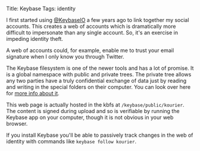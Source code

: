 Title: Keybase
Tags: identity

I first started using [@KeybaseIO](https://www.keybase.io) a few years ago to link together my social accounts. This creates a web of accounts which is dramatically more difficult to impersonate than any single account. So, it's an exercise in impeding identity theft.

A web of accounts could, for example, enable me to trust your email signature when I only know you through Twitter.

The Keybase filesystem is one of the newer tools and has a lot of promise. It is a global
namespace with public and private trees. The private tree allows any two parties have a
truly confidential exchange of data just by reading and writing in the special folders on
their computer. You can look over here for [more info about
it](https://keybase.io/docs/kbfs).

This web page is actually hosted in the kbfs at `/keybase/public/kourier`. The content is
signed during upload and so is verifiable by running the Keybase app on your computer,
though it is not obvious in your web browser.

If you install Keybase you'll be able to passively track changes in the web of identity
with commands like `keybase follow kourier`.

<!--  [discussion](https://www.reddit.com/user/bingnet/comments/88ll60/keybase/) -->
